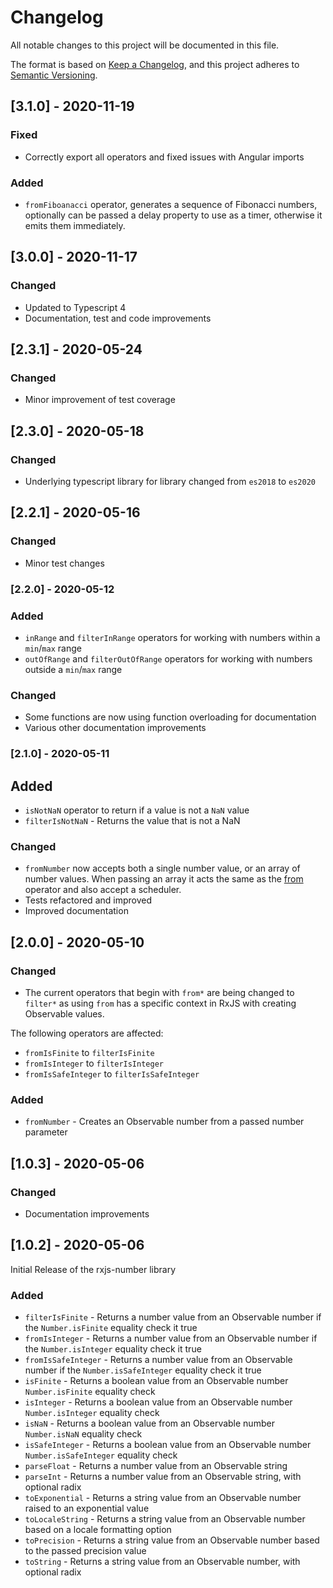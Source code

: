 # Changelog

All notable changes to this project will be documented in this file.

The format is based on [Keep a Changelog](https://keepachangelog.com/en/1.0.0/),
and this project adheres to [Semantic Versioning](https://semver.org/spec/v2.0.0.html).

## [3.1.0] - 2020-11-19

### Fixed

- Correctly export all operators and fixed issues with Angular imports

### Added

- `fromFiboanacci` operator, generates a sequence of Fibonacci numbers, optionally can be passed a delay property to use as a timer, otherwise
  it emits them immediately.

## [3.0.0] - 2020-11-17

### Changed

- Updated to Typescript 4
- Documentation, test and code improvements

## [2.3.1] - 2020-05-24

### Changed

- Minor improvement of test coverage

## [2.3.0] - 2020-05-18

### Changed

- Underlying typescript library for library changed from `es2018` to `es2020`

## [2.2.1] - 2020-05-16

### Changed

- Minor test changes

### [2.2.0] - 2020-05-12

### Added

- `inRange` and `filterInRange` operators for working with numbers within a `min`/`max` range
- `outOfRange` and `filterOutOfRange` operators for working with numbers outside a `min`/`max` range

### Changed

- Some functions are now using function overloading for documentation
- Various other documentation improvements

### [2.1.0] - 2020-05-11

## Added

- `isNotNaN` operator to return if a value is not a `NaN` value
- `filterIsNotNaN` - Returns the value that is not a NaN

### Changed

- `fromNumber` now accepts both a single number value, or an array of number values. When passing an array
  it acts the same as the [from](https://rxjs.dev/api/index/function/from) operator and also accept a scheduler.
- Tests refactored and improved
- Improved documentation

## [2.0.0] - 2020-05-10

### Changed

- The current operators that begin with `from*` are being changed to `filter*` as using `from` has a specific context in RxJS with creating Observable values.

The following operators are affected:

- `fromIsFinite` to `filterIsFinite`
- `fromIsInteger` to `filterIsInteger`
- `fromIsSafeInteger` to `filterIsSafeInteger`

### Added

- `fromNumber` - Creates an Observable number from a passed number parameter

## [1.0.3] - 2020-05-06

### Changed

- Documentation improvements

## [1.0.2] - 2020-05-06

Initial Release of the rxjs-number library

### Added

- `filterIsFinite` - Returns a number value from an Observable number if the `Number.isFinite` equality check it true
- `fromIsInteger` - Returns a number value from an Observable number if the `Number.isInteger` equality check it true
- `fromIsSafeInteger` - Returns a number value from an Observable number if the `Number.isSafeInteger` equality check it true
- `isFinite` - Returns a boolean value from an Observable number `Number.isFinite` equality check
- `isInteger` - Returns a boolean value from an Observable number `Number.isInteger` equality check
- `isNaN` - Returns a boolean value from an Observable number `Number.isNaN` equality check
- `isSafeInteger` - Returns a boolean value from an Observable number `Number.isSafeInteger` equality check
- `parseFloat` - Returns a number value from an Observable string
- `parseInt` - Returns a number value from an Observable string, with optional radix
- `toExponential` - Returns a string value from an Observable number raised to an exponential value
- `toLocaleString` - Returns a string value from an Observable number based on a locale formatting option
- `toPrecision` - Returns a string value from an Observable number based to the passed precision value
- `toString` - Returns a string value from an Observable number, with optional radix
